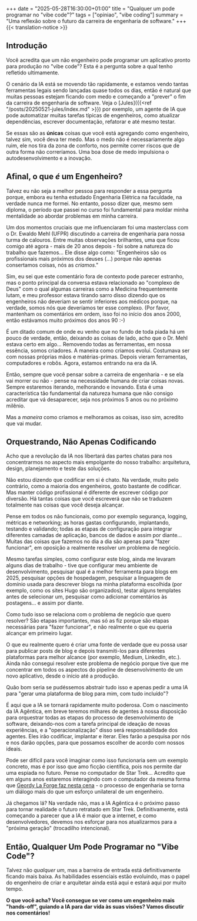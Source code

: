 +++
date = "2025-05-28T16:30:00+01:00"
title = "Qualquer um pode programar no \"vibe code\"?"
tags = ["opiniao", "vibe coding"]
summary = "Uma reflexão sobre o futuro da carreira de engenharia de software."
+++
{{< translation-notice >}}
## Introdução
Você acredita que um não engenheiro pode programar um aplicativo pronto para produção no "vibe code"? Esta é a pergunta sobre a qual tenho refletido ultimamente.

O cenário da IA está se movendo tão rapidamente, e estamos vendo tantas ferramentas legais sendo lançadas quase todos os dias, então é natural que muitas pessoas estejam ficando com medo e começando a "prever" o fim da carreira de engenharia de software. Veja o [Jules]({{<ref "/posts/20250521-jules/index.md" >}}) por exemplo, um agente de IA que pode automatizar muitas tarefas típicas de engenheiros, como atualizar dependências, escrever documentação, refatorar e até mesmo testar.

Se essas são as **únicas** coisas que você está agregando como engenheiro, talvez sim, você deva ter medo. Mas o medo não é necessariamente algo ruim, ele nos tira da zona de conforto, nos permite correr riscos que de outra forma não correríamos. Uma boa dose de medo impulsiona o autodesenvolvimento e a inovação.

## Afinal, o que *é* um Engenheiro?

Talvez eu não seja a melhor pessoa para responder a essa pergunta porque, embora eu tenha estudado Engenharia Elétrica na faculdade, na verdade nunca me formei. No entanto, posso dizer que, mesmo sem diploma, o período que passei no curso foi fundamental para moldar minha mentalidade ao abordar problemas em minha carreira.

Um dos momentos cruciais que me influenciaram foi uma masterclass com o Dr. Ewaldo Mehl (UFPR) discutindo a carreira de engenharia para nossa turma de calouros. Entre muitas observações brilhantes, uma que ficou comigo até agora - mais de 20 anos depois - foi sobre a natureza do trabalho que fazemos... Ele disse algo como: "Engenheiros são os profissionais mais próximos dos deuses (...) porque não apenas consertamos coisas, nós as *criamos*."

Sim, eu sei que este comentário fora de contexto pode parecer estranho, mas o ponto principal da conversa estava relacionado ao "complexo de Deus" com o qual algumas carreiras como a Medicina frequentemente lutam, e meu professor estava tirando sarro disso dizendo que os engenheiros não deveriam se sentir inferiores aos médicos porque, na verdade, somos nós que deveríamos ter esse complexo. (Por favor, mantenham os comentários em ordem, isso foi no início dos anos 2000, então estávamos muito próximos dos anos 90 :-)

É um ditado comum de onde eu venho que no fundo de toda piada há um pouco de verdade, então, deixando as coisas de lado, acho que o Dr. Mehl estava certo em algo... Removendo todas as ferramentas, em nossa essência, somos criadores. A maneira como criamos evolui. Costumava ser com nossas próprias mãos e matérias-primas. Depois vieram ferramentas, computadores e robôs. Agora, estamos entrando na era da IA.

Então, sempre que você pensar sobre a carreira de engenharia - e se ela vai morrer ou não - pense na necessidade humana de criar coisas novas. Sempre estaremos iterando, melhorando e inovando. Esta é uma característica tão fundamental da natureza humana que não consigo acreditar que vá desaparecer, seja nos próximos 5 anos ou no próximo milênio.

Mas a *maneira* como criamos e melhoramos as coisas, isso sim, acredito que vai mudar.

## Orquestrando, Não Apenas Codificando

Acho que a revolução da IA nos libertará das partes chatas para nos concentrarmos no aspecto mais empolgante do nosso trabalho: arquitetura, design, planejamento e teste das soluções.

Não estou dizendo que codificar em si é chato. Na verdade, muito pelo contrário, como a maioria dos engenheiros, gosto bastante de codificar. Mas manter código profissional é diferente de escrever código por diversão. Há tantas coisas que você escreverá que não se traduzem totalmente nas coisas que você deseja alcançar.

Pense em todos os não funcionais, como por exemplo segurança, logging, métricas e networking; as horas gastas configurando, implantando, testando e validando; todas as etapas de configuração para integrar diferentes camadas de aplicação, bancos de dados e assim por diante... Muitas das coisas que fazemos no dia a dia são apenas para "fazer funcionar", em oposição a realmente resolver um problema de negócio.

Mesmo tarefas simples, como configurar este blog, ainda me levaram alguns dias de trabalho - tive que configurar meu ambiente de desenvolvimento, pesquisar qual é a melhor ferramenta para blogs em 2025, pesquisar opções de hospedagem, pesquisar a linguagem de domínio usada para descrever blogs na minha plataforma escolhida (por exemplo, como os sites Hugo são organizados), testar alguns templates antes de selecionar um, pesquisar como adicionar comentários às postagens... e assim por diante.

Como tudo isso se relaciona com o problema de negócio que quero resolver? São etapas importantes, mas só as fiz porque são etapas necessárias para "fazer funcionar", e não realmente o que eu queria alcançar em primeiro lugar.

O que eu realmente quero é criar uma fonte de verdade que eu possa usar para publicar posts de blog e depois transmiti-los para diferentes plataformas para melhor alcance (por exemplo, Medium, LinkedIn, etc.). Ainda não consegui resolver este problema de negócio porque tive que me concentrar em todos os aspectos do pipeline de desenvolvimento de um novo aplicativo, desde o início até a produção.

Quão bom seria se pudéssemos abstrair tudo isso e apenas pedir a uma IA para "gerar uma plataforma de blog para mim, com tudo incluído"?

É aqui que a IA se tornará rapidamente muito poderosa. Com o nascimento da IA Agêntica, em breve teremos milhares de agentes à nossa disposição para orquestrar todas as etapas do processo de desenvolvimento de software, deixando-nos com a tarefa principal de ideação de novas experiências, e a "operacionalização" disso será responsabilidade dos agentes. Eles irão codificar, implantar e iterar. Eles farão a pesquisa por nós e nos darão opções, para que possamos escolher de acordo com nossos ideais.

Pode ser difícil para você imaginar como isso funcionaria sem um exemplo concreto, mas é por isso que amo ficção científica, pois nos permite dar uma espiada no futuro. Pense no computador de Star Trek... Acredito que em alguns anos estaremos interagindo com o computador da mesma forma que [Geordy La Forge faz nesta cena](https://youtu.be/L0mRMp2kbQY?feature=shared) - o processo de engenharia se torna um diálogo mais do que um esforço unilateral de um engenheiro.

Já chegamos lá? Na verdade não, mas a IA Agêntica é o próximo passo para tornar realidade o futuro retratado em Star Trek. Definitivamente, está começando a parecer que a IA é maior que a internet, e como desenvolvedores, devemos nos esforçar para nos atualizarmos para a "próxima geração" (trocadilho intencional).

## Então, Qualquer Um Pode Programar no "Vibe Code"?

Talvez não *qualquer um*, mas a barreira de entrada está definitivamente ficando mais baixa. As habilidades essenciais estão evoluindo, mas o papel do engenheiro de criar e arquitetar ainda está aqui e estará aqui por muito tempo.

**O que você acha? Você consegue se ver como um engenheiro mais "hands-off", guiando a IA para dar vida às suas visões? Vamos discutir nos comentários!**
